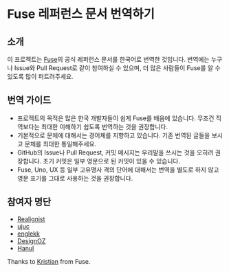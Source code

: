 # Fuse 레퍼런스 문서 번역하기

## 소개

이 프로젝트는 [Fuse](http://fusetools.com)의 공식 레퍼런스 문서를 한국어로 번역한 것입니다.
번역에는 누구나 Issue와 Pull Request로 같이 참여하실 수 있으며, 더 많은 사람들이 Fuse를 알 수 있도록 많이 퍼트려주세요.

## 번역 가이드

 * 프로젝트의 목적은 많은 한국 개발자들이 쉽게 Fuse를 배움에 있습니다. 무조건 직역보다는 최대한 이해하기 쉽도록 번역하는 것을 권장합니다.
 * 기본적으로 문체에 대해서는 경어체를 지향하고 있습니다. 기존 번역된 글들을 보시고 문체를 최대한 통일해주세요.
 * GitHub의 Issue나 Pull Request, 커밋 메시지는 우리말을 쓰시는 것을 오히려 권장합니다. 초기 커밋은 일부 영문으로 된 커밋이 있을 수 있습니다.
 * Fuse, Uno, UX 등 일부 고유명사 격의 단어에 대해서는 번역을 별도로 하지 않고 영문 표기를 그대로 사용하는 것을 권장합니다.

## 참여자 명단

* [Realignist](http://github.com/realignist)
* [ujuc](http://github.com/ujuc)
* [englekk](http://github.com/englekk)
* [DesignOZ](http://github.com/DesignOZ)
* [Hanul](http://github.com/Hanul)

Thanks to [Kristian](http://github.com/kristianhasselknippe) from Fuse.